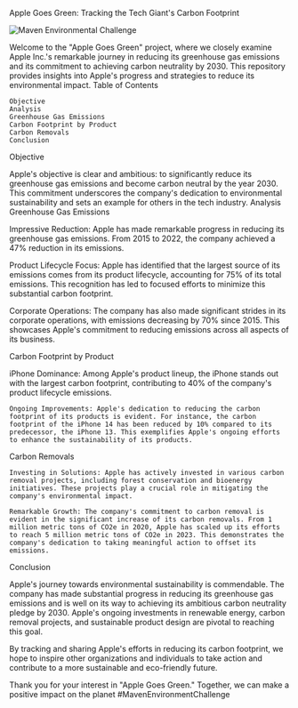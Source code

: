 Apple Goes Green: Tracking the Tech Giant's Carbon Footprint

![Maven Environmental Challenge](https://github.com/Rbhavika17/MavenEnvironmentChallenge/assets/125361905/e5cc905e-8ca8-4472-a761-79beab437b17)


Welcome to the "Apple Goes Green" project, where we closely examine Apple Inc.'s remarkable journey in reducing its greenhouse gas emissions and its commitment to achieving carbon neutrality by 2030. This repository provides insights into Apple's progress and strategies to reduce its environmental impact.
Table of Contents

    Objective
    Analysis
    Greenhouse Gas Emissions
    Carbon Footprint by Product
    Carbon Removals
    Conclusion

Objective

Apple's objective is clear and ambitious: to significantly reduce its greenhouse gas emissions and become carbon neutral by the year 2030. This commitment underscores the company's dedication to environmental sustainability and sets an example for others in the tech industry.
Analysis
Greenhouse Gas Emissions

Impressive Reduction: Apple has made remarkable progress in reducing its greenhouse gas emissions. From 2015 to 2022, the company achieved a 47% reduction in its emissions.

Product Lifecycle Focus: Apple has identified that the largest source of its emissions comes from its product lifecycle, accounting for 75% of its total emissions. This recognition has led to focused efforts to minimize this substantial carbon footprint.

Corporate Operations: The company has also made significant strides in its corporate operations, with emissions decreasing by 70% since 2015. This showcases Apple's commitment to reducing emissions across all aspects of its business.

Carbon Footprint by Product

iPhone Dominance: Among Apple's product lineup, the iPhone stands out with the largest carbon footprint, contributing to 40% of the company's product lifecycle emissions.

    Ongoing Improvements: Apple's dedication to reducing the carbon footprint of its products is evident. For instance, the carbon footprint of the iPhone 14 has been reduced by 10% compared to its predecessor, the iPhone 13. This exemplifies Apple's ongoing efforts to enhance the sustainability of its products.

Carbon Removals

    Investing in Solutions: Apple has actively invested in various carbon removal projects, including forest conservation and bioenergy initiatives. These projects play a crucial role in mitigating the company's environmental impact.

    Remarkable Growth: The company's commitment to carbon removal is evident in the significant increase of its carbon removals. From 1 million metric tons of CO2e in 2020, Apple has scaled up its efforts to reach 5 million metric tons of CO2e in 2023. This demonstrates the company's dedication to taking meaningful action to offset its emissions.

Conclusion

Apple's journey towards environmental sustainability is commendable. The company has made substantial progress in reducing its greenhouse gas emissions and is well on its way to achieving its ambitious carbon neutrality pledge by 2030. Apple's ongoing investments in renewable energy, carbon removal projects, and sustainable product design are pivotal to reaching this goal.

By tracking and sharing Apple's efforts in reducing its carbon footprint, we hope to inspire other organizations and individuals to take action and contribute to a more sustainable and eco-friendly future.

Thank you for your interest in "Apple Goes Green." Together, we can make a positive impact on the planet #MavenEnvironmentChallenge
